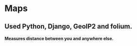 # Maps
## Used Python, Django, GeoIP2 and folium.
#### Measures distance between you and anywhere else. 
